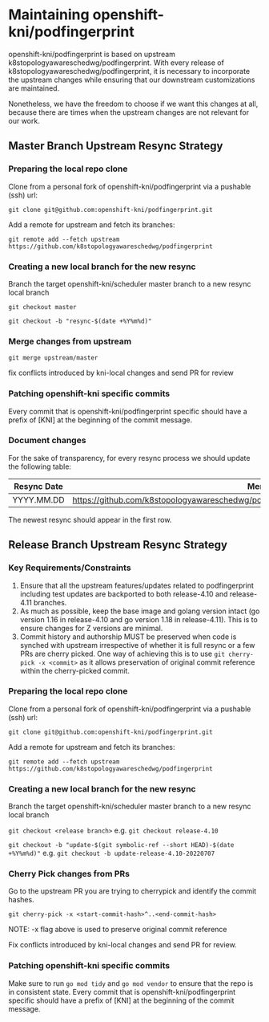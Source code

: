 # Maintaining openshift-kni/podfingerprint

openshift-kni/podfingerprint is based on upstream k8stopologyawareschedwg/podfingerprint.
With every release of k8stopologyawareschedwg/podfingerprint, it is necessary to incorporate the upstream changes
while ensuring that our downstream customizations are maintained.

Nonetheless, we have the freedom to choose if we want this changes at all, because there are times when the upstream
changes are not relevant for our work.

## Master Branch Upstream Resync Strategy
### Preparing the local repo clone
Clone from a personal fork of openshift-kni/podfingerprint via a pushable (ssh) url:

`git clone git@github.com:openshift-kni/podfingerprint.git`

Add a remote for upstream and fetch its branches:

`git remote add --fetch upstream https://github.com/k8stopologyawareschedwg/podfingerprint`

### Creating a new local branch for the new resync

Branch the target openshift-kni/scheduler master branch to a new resync local branch 

`git checkout master`

`git checkout -b "resync-$(date +%Y%m%d)"`

### Merge changes from upstream

`git merge upstream/master`

fix conflicts introduced by kni-local changes and send PR for review

### Patching openshift-kni specific commits

Every commit that is openshift-kni/podfingerprint specific should have a prefix of [KNI] 
at the beginning of the commit message.

### Document changes

For the sake of transparency, for every resync process we should update the following table:

| Resync Date | Merge With Upstream Tag/Commit                                                                            | Author      |
|-------------|-----------------------------------------------------------------------------------------------------------|-------------|
| YYYY.MM.DD  | https://github.com/k8stopologyawareschedwg/podfingerprint/commit/XXXXXXXXXXXXXXXXXXXXXXXXXXXXXXXXXXXXXXXX | $USER       |

The newest resync should appear in the first row. 

## Release Branch Upstream Resync Strategy

### Key Requirements/Constraints

1. Ensure that all the upstream features/updates related to podfingerprint including test updates are backported to both release-4.10 and release-4.11 branches.
1. As much as possible, keep the base image and golang version intact (go version 1.16 in release-4.10 and go version 1.18 in release-4.11). This is to ensure changes for Z versions are minimal.
1. Commit history and authorship MUST be preserved when code is synched with upstream irrespective of whether it is full resync or a few PRs are cherry picked. One way of achieving this is to use `git cherry-pick -x <commit>` as it allows preservation of original commit reference within the cherry-picked commit.

### Preparing the local repo clone
Clone from a personal fork of openshift-kni/podfingerprint via a pushable (ssh) url:

`git clone git@github.com:openshift-kni/podfingerprint.git`

Add a remote for upstream and fetch its branches:

`git remote add --fetch upstream https://github.com/k8stopologyawareschedwg/podfingerprint`

### Creating a new local branch for the new resync

Branch the target openshift-kni/scheduler master branch to a new resync local branch

`git checkout <release branch>` e.g. `git checkout release-4.10`

`git checkout -b "update-$(git symbolic-ref --short HEAD)-$(date +%Y%m%d)"` e.g. `git checkout -b update-release-4.10-20220707`

### Cherry Pick changes from PRs

Go to the upstream PR you are trying to cherrypick and identify the commit hashes.

`git cherry-pick -x <start-commit-hash>^..<end-commit-hash>`

NOTE: -x flag above is used to preserve original commit reference

Fix conflicts introduced by kni-local changes and send PR for review.

### Patching openshift-kni specific commits

Make sure to run `go mod tidy` and `go mod vendor` to ensure that the repo is in consistent state.
Every commit that is openshift-kni/podfingerprint specific should have a prefix of [KNI]
at the beginning of the commit message.
